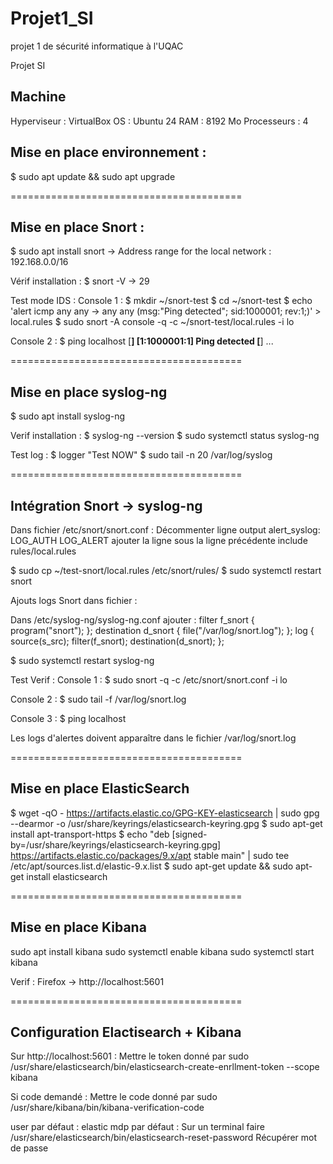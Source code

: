 # Projet1_SI
projet 1 de sécurité informatique à l'UQAC

Projet SI
## Machine 
Hyperviseur : VirtualBox
OS : Ubuntu 24
RAM : 8192 Mo
Processeurs : 4

## Mise en place environnement :

$ sudo apt update && sudo apt upgrade 

========================================

## Mise en place Snort :

$ sudo apt install snort
-> Address range for the local network : 192.168.0.0/16

Vérif installation : 
$ snort -V
-> 29

Test mode IDS :
Console 1 : 
$ mkdir ~/snort-test
$ cd ~/snort-test
$ echo 'alert icmp any any -> any any (msg:"Ping detected"; sid:1000001; rev:1;)' > local.rules
$ sudo snort -A console -q -c ~/snort-test/local.rules -i lo

Console 2 :
$ ping localhost
[**] [1:1000001:1] Ping detected [**] ...

========================================

## Mise en place syslog-ng 

$ sudo apt install syslog-ng

Verif installation :
$ syslog-ng --version
$ sudo systemctl status syslog-ng

Test log : 
$ logger "Test NOW"
$ sudo tail -n 20 /var/log/syslog

========================================

## Intégration Snort -> syslog-ng

Dans fichier /etc/snort/snort.conf : 
Décommenter ligne output alert_syslog: LOG_AUTH LOG_ALERT
ajouter la ligne sous la ligne précédente 
	include rules/local.rules

$ sudo cp ~/test-snort/local.rules /etc/snort/rules/
$ sudo systemctl restart snort

Ajouts logs Snort dans fichier :

Dans /etc/syslog-ng/syslog-ng.conf ajouter :
filter f_snort { program("snort"); };
destination d_snort { file("/var/log/snort.log"); };
log { source(s_src); filter(f_snort); destination(d_snort); };

$ sudo systemctl restart syslog-ng

Test Verif :
Console 1 :
$ sudo snort -q -c /etc/snort/snort.conf -i lo

Console 2 : 
$ sudo tail -f /var/log/snort.log

Console 3 : 
$ ping localhost

Les logs d'alertes doivent apparaître dans le fichier /var/log/snort.log

========================================

## Mise en place ElasticSearch

$ wget -qO - https://artifacts.elastic.co/GPG-KEY-elasticsearch | sudo gpg --dearmor -o /usr/share/keyrings/elasticsearch-keyring.gpg
$ sudo apt-get install apt-transport-https
$ echo "deb [signed-by=/usr/share/keyrings/elasticsearch-keyring.gpg] https://artifacts.elastic.co/packages/9.x/apt stable main" | sudo tee /etc/apt/sources.list.d/elastic-9.x.list
$ sudo apt-get update && sudo apt-get install elasticsearch

========================================

## Mise en place Kibana

sudo apt install kibana
sudo systemctl enable kibana
sudo systemctl start kibana

Verif : 
Firefox -> http://localhost:5601

========================================

## Configuration Elactisearch + Kibana
Sur http://localhost:5601 :
Mettre le token donné par sudo /usr/share/elasticsearch/bin/elasticsearch-create-enrllment-token --scope kibana

Si code demandé : 
Mettre le code donné par sudo /usr/share/kibana/bin/kibana-verification-code

user par défaut : elastic
mdp par défaut : 
Sur un terminal faire /usr/share/elasticsearch/bin/elasticsearch-reset-password
Récupérer mot de passe 
